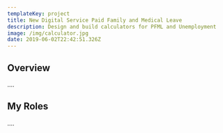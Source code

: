 ```yaml
---
templateKey: project
title: New Digital Service Paid Family and Medical Leave
description: Design and build calculators for PFML and Unemployment
image: /img/calculator.jpg
date: 2019-06-02T22:42:51.326Z
---
```



## Overview

....

## My Roles

....
